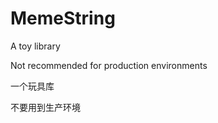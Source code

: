# MemeString

A toy library  

Not recommended for production environments  

一个玩具库  

不要用到生产环境  

  
  